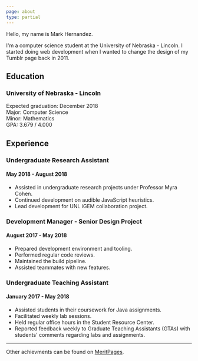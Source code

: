 ```yaml
---
page: about
type: partial
---
```


Hello, my name is Mark Hernandez.

I'm a computer science student at the University of Nebraska - Lincoln. I started doing web development when I wanted to change the design of my Tumblr page back in 2011.

## Education

### University of Nebraska - Lincoln

Expected graduation: December 2018<br />
Major: Computer Science<br />
Minor: Mathematics<br />
GPA: 3.679 / 4.000

## Experience

### Undergraduate Research Assistant

#### May 2018 - August 2018

- Assisted in undergraduate research projects under Professor Myra Cohen.
- Continued development on audible JavaScript heuristics.
- Lead development for UNL iGEM collaboration project.

### Development Manager - Senior Design Project

#### August 2017 - May 2018

- Prepared development environment and tooling.
- Performed regular code reviews.
- Maintained the build pipeline.
- Assisted teammates with new features.

### Undergraduate Teaching Assistant

#### January 2017 - May 2018

- Assisted students in their coursework for Java assignments.
- Facilitated weekly lab sessions.
- Held regular office hours in the Student Resource Center.
- Reported feedback weekly to Graduate Teaching Assistants (GTAs) with students' comments regarding labs and assignments.

---

Other achievments can be found on [MeritPages](https://meritpages.com/MarkHernandez).
